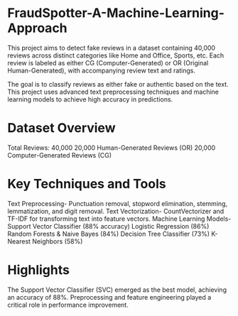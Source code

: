 # FraudSpotter-A-Machine-Learning-Approach
This project aims to detect fake reviews in a dataset containing 40,000 reviews across distinct categories like Home and Office, Sports, etc. Each review is labeled as either CG (Computer-Generated) or OR (Original Human-Generated), with accompanying review text and ratings.

The goal is to classify reviews as either fake or authentic based on the text. This project uses advanced text preprocessing techniques and machine learning models to achieve high accuracy in predictions.

# Dataset Overview
Total Reviews: 40,000
20,000 Human-Generated Reviews (OR)
20,000 Computer-Generated Reviews (CG)
# Key Techniques and Tools
Text Preprocessing-
Punctuation removal, stopword elimination, stemming, lemmatization, and digit removal.
Text Vectorization-
CountVectorizer and TF-IDF for transforming text into feature vectors.
Machine Learning Models-
Support Vector Classifier (88% accuracy)
Logistic Regression (86%)
Random Forests & Naive Bayes (84%)
Decision Tree Classifier (73%)
K-Nearest Neighbors (58%)
# Highlights
The Support Vector Classifier (SVC) emerged as the best model, achieving an accuracy of 88%.
Preprocessing and feature engineering played a critical role in performance improvement.

